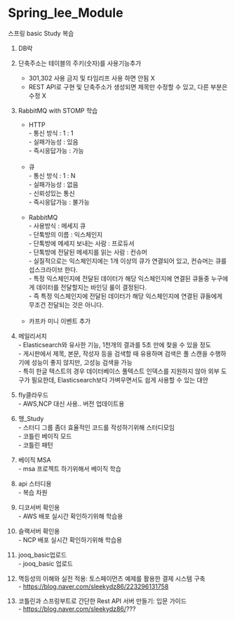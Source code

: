 # Spring_lee_Module
스프링 basic Study 복습<br/>
1. DB락 <br/>

2. 단축주소는 테이블의 주키(숫자)를 사용기능추가<br/>
   - 301,302 사용 금지 및 타임리프 사용 하면 안됨 X<br/>
   - REST API로 구현 및 단축주소가 생성되면 제목만 수정할 수 있고, 다른 부분은 수정 X <br/>
   
3. RabbitMQ with STOMP 학습<br/>
   - HTTP<br/>
          - 통신 방식 : 1 : 1<br/>
          - 실패가능성 : 있음<br/>
          - 즉시응답가능 : 가능<br/><br/>
   - 큐<br/>
          - 통신 방식 : 1 : N<br/>
          - 실패가능성 : 없음<br/>
          - 신뢰성있는 통신<br/>
          - 즉시응답가능 : 불가능<br/><br/>
   - RabbitMQ<br/>
          - 사용방식 : 메세지 큐<br/>
          - 단톡방의 이름 : 익스체인지<br/>
          - 단톡방에 메세지 보내는 사람 : 프로듀서<br/>
          - 단톡방에 전달된 메세지를 읽는 사람 : 컨슈머<br/>
          - 실질적으로는 익스체인지에는 1개 이상의 큐가 연결되어 있고, 컨슈머는 큐를 섭스크라이브 한다.<br/>
          - 특정 익스체인지에 전달된 데이터가 해당 익스체인지에 연결된 큐들중 누구에게 데이터를 전달할지는 바인딩 룰이 결정된다.<br/>
          - 즉 특정 익스체인지에 전달된 데이터가 해당 익스체인지에 연결된 큐들에게 무조건 전달되는 것은 아니다.<br/><br/>
   - 카프카 미니 이벤트 추가<br/>
   
4. 메일리서치<br/>
          - Elasticsearch와 유사한 기능, 1천개의 결과를 5초 만에 찾을 수 있을 정도<br/>
          - 게시판에서 제목, 본문, 작성자 등을 검색할 때 유용하며 검색은 풀 스캔을 수행하기에 성능이 좋지 않지만, 고성능 검색을 가능<br/>
          - 특히 한글 텍스트의 경우 데이터베이스 풀텍스트 인덱스를 지원하지 않아 외부 도구가 필요한데, Elasticsearch보다 가벼우면서도 쉽게 사용할 수 있는 대안<br/>
          
5. fly클라우드<br/>
          - AWS,NCP 대신 사용.. 버전 업데이트용
   
7. 맹_Study<br/>
          - 스터디 그룹 좀더 효율적인 코드를 작성하기위해 스터디모임<br/>
          - 코틀린 베이직 모드<br/>
          - 코틀린 패턴 <br/>

9. 베이직 MSA<br/>
          - msa 프로젝트 하기위해서 베이직 학습

10. api 스터디용<br/>
          -  복습 차원

11. 디코서버 확인용<br/>
         - AWS 배포 실시간 확인하기위해 학습용
12. 슬랙서버 확인용<br/>
         - NCP 배포 실시간 확인하기위해 학습용

13. jooq_basic업로드<br/>
         - jooq_basic 업로드

14. 멱등성의 이해와 실전 적용: 토스페이먼츠 예제를 활용한 결제 시스템 구축<br/>
         - https://blog.naver.com/sleekydz86/223296131758

14. 코틀린과 스프링부트로 간단한 Rest API 서버 만들기: 입문 가이드<br/>
         - https://blog.naver.com/sleekydz86/???
    
